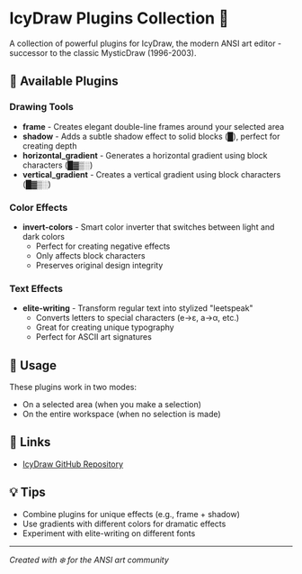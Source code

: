 # IcyDraw Plugins Collection 🎨

A collection of powerful plugins for IcyDraw, the modern ANSI art editor - successor to the classic MysticDraw (1996-2003).

## 🚀 Available Plugins

### Drawing Tools
- **frame** - Creates elegant double-line frames around your selected area
- **shadow** - Adds a subtle shadow effect to solid blocks (█), perfect for creating depth
- **horizontal_gradient** - Generates a horizontal gradient using block characters (█▓▒░)
- **vertical_gradient** - Creates a vertical gradient using block characters (█▓▒░)

### Color Effects
- **invert-colors** - Smart color inverter that switches between light and dark colors
  - Perfect for creating negative effects
  - Only affects block characters
  - Preserves original design integrity

### Text Effects
- **elite-writing** - Transform regular text into stylized "leetspeak"
  - Converts letters to special characters (e→ε, a→α, etc.)
  - Great for creating unique typography
  - Perfect for ASCII art signatures

## 🔧 Usage
These plugins work in two modes:
- On a selected area (when you make a selection)
- On the entire workspace (when no selection is made)

## 🔗 Links
- [IcyDraw GitHub Repository](https://github.com/mkrueger/icy_tools/tree/master/crates/icy_draw)

## 💡 Tips
- Combine plugins for unique effects (e.g., frame + shadow)
- Use gradients with different colors for dramatic effects
- Experiment with elite-writing on different fonts

---
*Created with ❄️ for the ANSI art community*

